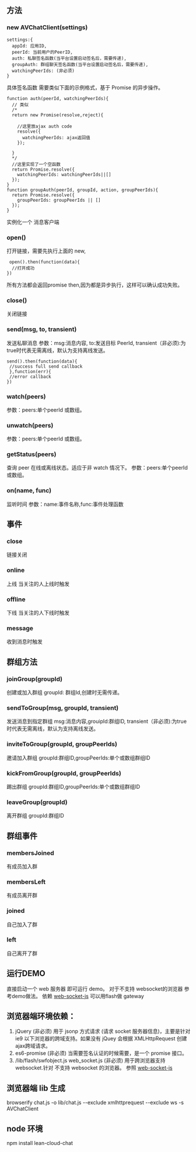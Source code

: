 
##  方法
### new AVChatClient(settings)
```
settings:{
  appId: 应用ID,
  peerId: 当前用户的PeerID,
  auth: 私聊签名函数(当平台设置启动签名后，需要传递),
  groupAuth: 群组聊天签名函数(当平台设置启动签名后，需要传递),
  watchingPeerIds: (非必须)
}
```
具体签名函数 需要类似下面的示例格式，基于 Promise 的异步操作。

```
function auth(peerId, watchingPeerIds){
  // 类似
  /*
  return new Promise(resolve,reject){

    //这里放ajax auth code
    resolve({
      watchingPeerIds: ajax返回值
    });

  }
  */
  //这里实现了一个空函数
  return Promise.resolve({
    watchingPeerIds: watchingPeerIds||[]
  });
}
function groupAuth(peerId, groupId, action, groupPeerIds){
  return Promise.resolve({
    groupPeerIds: groupPeerIds || []
  });
}

```
实例化一个 消息客户端
### open()
打开链接，需要先执行上面的 new,

```
 open().then(function(data){
  //打开成功
})
```

所有方法都会返回promise then,因为都是异步执行，这样可以确认成功失败。
### close()
关闭链接
### send(msg, to, transient)
 发送私聊消息
 参数：msg:消息内容, to:发送目标 PeerId, transient（非必须):为true时代表无需离线，默认为支持离线发送。

 ```
 send().then(function(data){
  //success full send callback
  },function(err){
  //error callback
})
```

### watch(peers)
参数：peers:单个peerId 或数组。
### unwatch(peers)
参数：peers:单个peerId 或数组。
### getStatus(peers)
查询 peer 在线或离线状态。适应于非 watch 情况下。
参数：peers:单个peerId 或数组。
### on(name, func)
监听时间
参数：name:事件名称,func:事件处理函数
##  事件
### close
 链接关闭
### online
上线
当关注的人上线时触发
### offline
下线
当关注的人下线时触发
### message
收到消息时触发

## 群组方法
### joinGroup(groupId)
创建或加入群组
groupId: 群组Id,创建时无需传递。
### sendToGroup(msg, groupId, transient)
发送消息到指定群组
msg:消息内容,grouipId:群组ID, transient（非必须):为true时代表无需离线，默认为支持离线发送。
### inviteToGroup(groupId, groupPeerIds)
邀请加入群组
groupId:群组ID,groupPeerIds:单个或数组群组ID
### kickFromGroup(groupId, groupPeerIds)
踢出群组
groupId:群组ID,groupPeerIds:单个或数组群组ID
### leaveGroup(groupId)
离开群组
groupId:群组ID

## 群组事件
### membersJoined
有成员加入群
### membersLeft
有成员离开群
### joined
自己加入了群
### left
自己离开了群

## 运行DEMO
直接启动一个 web 服务器 即可运行 demo。
对于不支持 websocket的浏览器 参考demo做法。
依赖   <a href="https://github.com/gimite/web-socket-js">web-socket-js</a> 可以用flash做 gateway


## 浏览器端环境依赖：
1. jQuery (非必须)  用于 jsonp 方式请求 (请求 socket 服务器信息)，主要是针对 ie9 以下浏览器的跨域支持。如果没有 jQuey 会根据 XMLHttpRequest 创建ajax跨域请求。
2. es6-promise (非必须) 当需要签名认证的时候需要，是一个 promise 接口。
3.  /lib/flash/swfobject.js web_socket.js (非必须) 用于跨浏览器支持 websocket.针对 不支持 websocket 的浏览器。 参照 <a href="https://github.com/gimite/web-socket-js">web-socket-js</a>

## 浏览器端 lib 生成

browserify chat.js -o  lib/chat.js --exclude xmlhttprequest --exclude ws -s AVChatClient

## node 环境
npm install lean-cloud-chat

